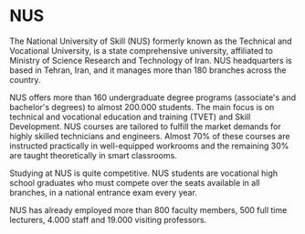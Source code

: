 # NUS
The National University of Skill (NUS)  formerly known as the Technical and Vocational University, is a state comprehensive university, affiliated to Ministry of Science Research and Technology of Iran.
NUS headquarters is based in Tehran, Iran, and it manages more than 180 branches across the country.

NUS offers more than 160 undergraduate degree programs (associate's and bachelor's degrees) to almost 200.000 students. The main focus is on technical and vocational education and training (TVET) and Skill Development. NUS courses are tailored to fulfill the market demands for highly skilled technicians and engineers. Almost 70% of these courses are instructed practically in well-equipped workrooms and the remaining 30% are taught theoretically in smart classrooms.

Studying at NUS is quite competitive. NUS students are vocational high school graduates who must compete over the seats available in all branches, in a national entrance exam every year.

NUS has already employed more than 800 faculty members, 500 full time lecturers, 4.000 staff and 19.000 visiting professors. 
